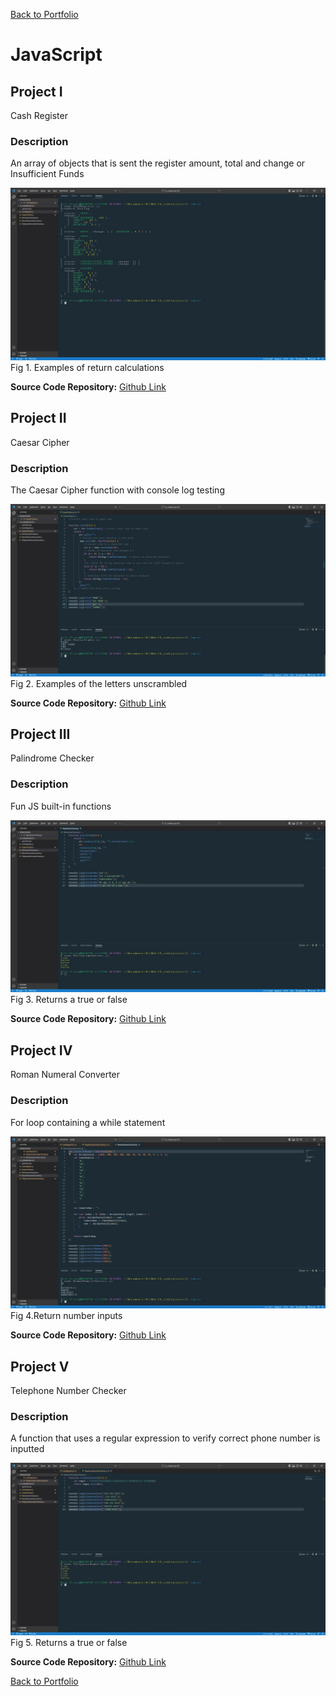 [Back to Portfolio](./)

JavaScript
===============

## Project I
Cash Register

### Description
An array of objects that is sent the register amount, total and change or Insufficient Funds

![screenshot](images/cashregisterterminal.jpg )
Fig 1. Examples of return calculations

**Source Code Repository:** [Github Link](https://github.com/ckyleflynn/JS_code-project2-/blob/main/CashRegister.js)  


## Project II
Caesar Cipher

### Description
The Caesar Cipher function with console log testing

![screenshot](images\CeasarCipher.jpg)
Fig 2. Examples of the letters unscrambled

**Source Code Repository:** [Github Link](https://github.com/ckyleflynn/JS_code-project2-/blob/main/CashRegister.js)  


## Project III
Palindrome Checker

### Description
Fun JS built-in functions

![screenshot](images\palindrome.jpg)
Fig 3. Returns a true or false 

**Source Code Repository:** [Github Link](https://github.com/ckyleflynn/JS_code-project2-/blob/main/PalindromeChecker.js)  


## Project IV
Roman Numeral Converter

### Description
For loop containing a while statement

![screenshot](images\roman.jpg)
Fig 4.Return number inputs

**Source Code Repository:** [Github Link](https://github.com/ckyleflynn/JS_code-project2-/blob/main/RomanNumeralConvert.js)  


## Project V
Telephone Number Checker

### Description
A function that uses a regular expression to verify correct phone number is inputted

![screenshot](images\telephone.jpg)
Fig 5. Returns a true or false 

**Source Code Repository:** [Github Link](https://github.com/ckyleflynn/JS_code-project2-/blob/main/TelephoneNumberChecker.js)  


[Back to Portfolio](./)
